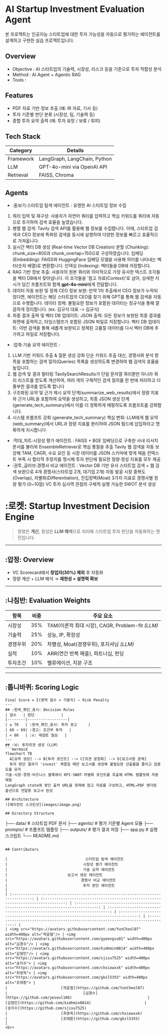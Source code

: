 # AI Startup Investment Evaluation Agent
본 프로젝트는 인공지능 스타트업에 대한 투자 가능성을 자동으로 평가하는 에이전트를 설계하고 구현한 실습 프로젝트입니다.

## Overview

- Objective : AI 스타트업의 기술력, 시장성, 리스크 등을 기준으로 투자 적합성 분석
- Method : AI Agent + Agentic RAG 
- Tools : 

## Features

- PDF 자료 기반 정보 추출 (예: IR 자료, 기사 등)
- 투자 기준별 판단 분류 (시장성, 팀, 기술력 등)
- 종합 투자 요약 출력 (예: 투자 유망 / 보류 / 회피)

## Tech Stack 

| Category   | Details                      |
|------------|------------------------------|
| Framework  | LangGraph, LangChain, Python |
| LLM        | GPT-4o-mini via OpenAI API   |
| Retrieval  | FAISS, Chroma                |

## Agents
 
- :돋보기:스타트업 탐색 에이전트 : 유명한 AI 스타트업 정보 수집
1. 쿼리 입력 및 재구성: 사용자가 자연어 쿼리를 입력하고 핵심 키워드를 쿼리에 자동으로 추가하여 검색 효율을 높였습니다.
2. 병렬 웹 검색: Tavily 검색 API를 활용해 웹 정보를 수집합니다. 이때, 스타트업 검색과 CEO 정보에 특화된 검색을 동시에 실행하여 다양한 정보를 빠르고 효율적으로 가져옵니다.
3. 실시간 벡터 DB 생성 (Real-time Vector DB Creation)
분할 (Chunking): chunk_size=800과 chunk_overlap=150으로 구성하였습니다.
임베딩 (Embedding): FAISS와 HuggingFace 임베딩 모델을 사용해 의미를 나타내는 벡터(숫자 배열)로 변환합니다.
인덱싱 (Indexing): 벡터들을 DB에 저장합니다.
4. RAG 기반 정보 추출: 사용자의 원본 쿼리와 의미적으로 가장 유사한 텍스트 조각들을 벡터 DB에서 찾아냅니다.
이 조각들을 '참고 자료(Context)'로 삼아, 상세한 지시가 담긴 프롬프트와 함께 **gpt-4o-mini**에게 전달합니다.
5. 데이터 자동 보완 및 정제
CEO 정보 보완: 만약 1차 추출에서 CEO 정보가 누락되었다면, 에이전트는 해당 스타트업의 CEO를 찾기 위해 GPT를 통해 웹 검색을 자동으로 수행합니다.
데이터 정제: 불필요한 정보가 포함된 데이터는 정규식을 통해 깔끔하게 정리합니다. (ex. 김규식 대표 -> 김규식)
6. 최종 결과 출력 및 벡터 DB 업데이트: JSON 출력: 모든 정보가 보완된 최종 결과를 화면에 출력하고, 타임스탬프가 포함된 JSON 파일로 저장합니다.
벡터 DB 업데이트: 이번 검색을 통해 새롭게 보완되고 정제된 고품질 데이터를 다시 벡터 DB에 추가하고 파일로 저장합니다.
- :압축:기술 요약 에이전트 :
1. LLM 기반 키워드 추출 & 질문 생성 강화
단순 키워드 추출 대신, 경쟁사와 분석 항목을 포함하는 검색 질의(Queries) 목록을 생성하도록 변경하여 웹 검색의 효율을 높입니다.
2. 웹 검색 및 결과 필터링
TavilySearchResults가 단일 문자열 쿼리뿐만 아니라 쿼리 리스트를 받도록 개선하여, 여러 개의 구체적인 검색 질의를 한 번에 처리하고 더 풍부한 결과를 얻도록 합니다
3. 구조화된 요약 및 근거 제시
요약 단계(summarize_web_results)에서 정량 지표와 근거 URL을 포함하여 요약을 생성하고, 최종 JSON 생성 단계(generate_tech_summary)에서 이를 더 정확하게 매핑하도록 프롬프트를 강화합니다.
4. 시스템 프롬프트 강화 (generate_tech_summary)
핵심 변화: LLM에게 웹 요약(web_summary)에서 URL과 정량 지표를 분리하여 JSON 필드에 삽입하라고 명확하게 지시합니다
- :막대_차트:시장성 평가 에이전트 :
FAISS + BGE 임베딩으로 구축한 사내 리서치 문서를 불러와 EnsembleRetriever로 핵심 통찰을 추출
Tavily 웹 검색을 자동 보강해 TAM, CAGR, 수요 요인 등 시장 데이터를 JSON 스키마에 맞게 채움
컨텍스트 부족 시 합리적 추정치를 명시해 투자 판단에 필요한 정량·정성 지표를 모두 제공
- :권투_글러브:경쟁사 비교 에이전트 :
Vector DB 기반 유사 스타트업 검색 + 웹 검색 보완으로 4개 경쟁사(스타트업 2개, 대기업 2개) 자동 발굴
시장 중복도(Overlap), 차별화(Differentiation), 진입장벽(Moat) 3가지 지표로 경쟁사별 정량 평가 (0~10점)
VC 투자 심사역 관점의 구체적·실행 가능한 SWOT 분석 생성
# :로켓: Startup Investment Decision Engine
> 정량은 **계산**, 정성은 **LLM 해석**으로 처리해
> 스타트업 투자 판단을 자동화하는 엔진입니다.
---
## :압정: Overview
- VC Scorecard에서 **창업자(30%) 제외** 후 자동화
- 정량 계산 + LLM 해석 → **재현성 + 설명력 확보**
---
## :나침반: Evaluation Weights
| 항목       | 비중 | 주요 요소                        |
|------------|------|----------------------------------|
| 시장성     | 35%  | TAM(이론적 최대 시장), CAGR, Problem-fit *(LLM)* |
| 기술력     | 25%  | 성능, IP, 확장성                |
| 경쟁우위   | 20%  | 차별성, Moat(경쟁우위), 포지셔닝 *(LLM)* |
| 실적       | 10%  | ARR(연간 반복 매출), 파트너십, 펀딩            |
| 투자조건   | 10%  | 밸류에이션, 지분 구조          |
---
## :톱니바퀴: Scoring Logic
```text
Final Score = Σ(영역 점수 × 가중치) – Risk Penalty
---
## :흰색_확인_표시: Decision Rules
| 점수   | 판단            |
|--------|------------------|
| ≥ 70   | :흰색_확인_표시: 투자 권고     |
| 60 ~ 69| :경고: 조건부 투자   |
| < 60   | :x: 재검토 필요   |
---
## :뇌: 투자의견 생성 (LLM)
```mermaid
flowchart TB
  A[요약 생성] --> B[투자 포인트] --> C[의견 문장화] --> D[보고서용 문체]
  투자 판단 결과가 'invest' 계열일 때만 보고서를 생성해 불필요한 산출물을 줄이고 집중도를 유지
기술·시장·경쟁·비즈니스 블록에서 KPI·SWOT·차별화 포인트를 추출해 HTML 템플릿에 자동 매핑
LangGraph state에 쌓인 출처 URL을 정제해 참고 자료를 구성하고, HTML→PDF 렌더링 옵션으로 전달용 보고서 완성

## Architecture
![에이전트 스크린샷](images/image.png)

## Directory Structure
```
├── data/                  # 스타트업 PDF 문서
├── agents/                # 평가 기준별 Agent 모듈
├── prompts/               # 프롬프트 템플릿
├── outputs/               # 평가 결과 저장
├── app.py                 # 실행 스크립트
└── README.md
```

## Contributors 

|                                   스타트업 탐색 에이전트                                    |                                  시장성 평가 에이전트                                  |                                  기술 요약 에이전트                                   |                           보고서 생성 에이전트                            |                                 경쟁사 비교 에이전트                                  |                                  투자 판단 에이전트                                   |
| :-------------------------------------------------------------------------------: | :--------------------------------------------------------------------------------: | :--------------------------------------------------------------------------------: | :----------------------------------------------------------------------: | :------------------------------------------------------------------------------: | :-------------------------------------------------------------------------------: |
| <img src="https://avatars.githubusercontent.com/YunCheol07" width=400px alt="곽윤철"/> | <img src="https://avatars.githubusercontent.com/gyeongsu01" width=400px alt="김경수"/> | <img src="https://avatars.githubusercontent.com/kimhmin0814" width=400px alt="김형민"/> | <img src="https://avatars.githubusercontent.com/sjisu7525" width=400px alt="송지수"> | <img src="https://avatars.githubusercontent.com/chxiowxxk" width=400px alt="최영욱"> | <img src="https://avatars.githubusercontent.com/gksl5355" width=400px alt="조태환"> |
|                        [곽윤철](https://github.com/YunCheol07)                         |                                  [김경수](https://github.com/yeseul106)                                  |                        [김형민](https://github.com/kimhmin0814)                        |                                   [송지수](https://github.com/sjisu7525)                                    |                        [최영욱](https://github.com/chxiowxxk)                        |                        [조태환](https://github.com/gksl5355)                        |
<br>
